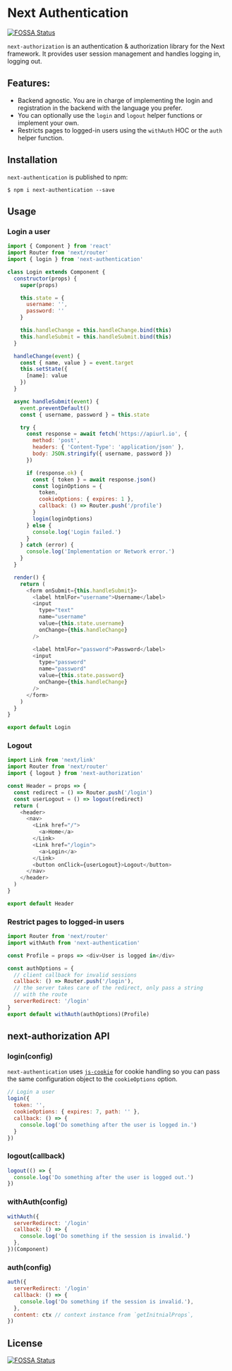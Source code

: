 # Next Authentication
[![FOSSA Status](https://app.fossa.io/api/projects/git%2Bgithub.com%2Fj0lv3r4%2Fnext-authentication.svg?type=shield)](https://app.fossa.io/projects/git%2Bgithub.com%2Fj0lv3r4%2Fnext-authentication?ref=badge_shield)


`next-authorization` is an authentication &amp; authorization library for the Next framework. It provides user session management and handles logging in, logging out.

## Features:

- Backend agnostic. You are in charge of implementing the login and registration in the backend with the language you prefer.
- You can optionally use the `login` and `logout` helper functions or implement your own.
- Restricts pages to logged-in users using the `withAuth` HOC or the `auth` helper function.

## Installation

`next-authentication` is published to npm:

```
$ npm i next-authentication --save
```

## Usage

### Login a user

```js
import { Component } from 'react'
import Router from 'next/router'
import { login } from 'next-authentication'

class Login extends Component {
  constructor(props) {
    super(props)

    this.state = {
      username: '',
      password: ''
    }

    this.handleChange = this.handleChange.bind(this)
    this.handleSubmit = this.handleSubmit.bind(this)
  }

  handleChange(event) {
    const { name, value } = event.target
    this.setState({
      [name]: value
    })
  }

  async handleSubmit(event) {
    event.preventDefault()
    const { username, password } = this.state

    try {
      const response = await fetch('https://apiurl.io', {
        method: 'post',
        headers: { 'Content-Type': 'application/json' },
        body: JSON.stringify({ username, password })
      })

      if (response.ok) {
        const { token } = await response.json()
        const loginOptions = {
          token,
          cookieOptions: { expires: 1 },
          callback: () => Router.push('/profile')
        }
        login(loginOptions)
      } else {
        console.log('Login failed.')
      }
    } catch (error) {
      console.log('Implementation or Network error.')
    }
  }

  render() {
    return (
      <form onSubmit={this.handleSubmit}>
        <label htmlFor="username">Username</label>
        <input
          type="text"
          name="username"
          value={this.state.username}
          onChange={this.handleChange}
        />

        <label htmlFor="password">Password</label>
        <input
          type="password"
          name="password"
          value={this.state.password}
          onChange={this.handleChange}
        />
      </form>
    )
  }
}

export default Login
```

### Logout

```js
import Link from 'next/link'
import Router from 'next/router'
import { logout } from 'next-authorization'

const Header = props => {
  const redirect = () => Router.push('/login')
  const userLogout = () => logout(redirect)
  return (
    <header>
      <nav>
        <Link href="/">
          <a>Home</a>
        </Link>
        <Link href="/login">
          <a>Login</a>
        </Link>
        <button onClick={userLogout}>Logout</button>
      </nav>
    </header>
  )
}

export default Header
```

### Restrict pages to logged-in users

```js
import Router from 'next/router'
import withAuth from 'next-authentication'

const Profile = props => <div>User is logged in</div>

const authOptions = {
  // client callback for invalid sessions
  callback: () => Router.push('/login'),
  // the server takes care of the redirect, only pass a string
  // with the route
  serverRedirect: '/login'
}
export default withAuth(authOptions)(Profile)
```

## next-authorization API

### login(config)

`next-authentication` uses [`js-cookie`](https://www.npmjs.com/package/js-cookie) for cookie handling so you can pass the same configuration object to the `cookieOptions` option.

```js
// Login a user
login({
  token: '',
  cookieOptions: { expires: 7, path: '' },
  callback: () => {
    console.log('Do something after the user is logged in.')
  }
})
```

### logout(callback)

```js
logout(() => {
  console.log('Do something after the user is logged out.')
})
```

### withAuth(config)

```js
withAuth({
  serverRedirect: '/login'
  callback: () => {
    console.log('Do something if the session is invalid.')
  },
})(Component)
```

### auth(config)

```js
auth({
  serverRedirect: '/login'
  callback: () => {
    console.log('Do something if the session is invalid.'),
  },
  content: ctx // context instance from `getInitnialProps`,
})
```


## License
[![FOSSA Status](https://app.fossa.io/api/projects/git%2Bgithub.com%2Fj0lv3r4%2Fnext-authentication.svg?type=large)](https://app.fossa.io/projects/git%2Bgithub.com%2Fj0lv3r4%2Fnext-authentication?ref=badge_large)